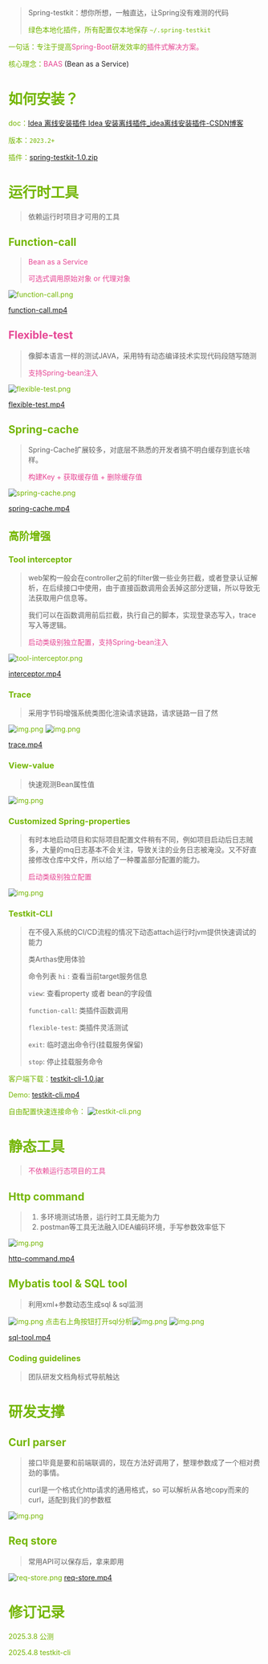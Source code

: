 > Spring-testkit：想你所想，一触直达，让Spring没有难测的代码
>
> <font style="color:#74B602;">绿色本地化插件，所有配置仅本地保存 `~/.spring-testkit`
>

一句话：专注于提高<font style="color:rgb(230, 69, 147);">Spring-Boot</font>研发效率的<font style="color:rgb(230, 69, 147);">插件式解决方案。</font>

核心理念：<font style="color:rgb(230, 69, 147);">BAAS </font><font style="color:rgb(34, 33, 36);">(Bean as a Service)</font>

# 如何安装？
doc：[Idea 离线安装插件 Idea 安装离线插件_idea离线安装插件-CSDN博客](https://blog.csdn.net/HaHa_Sir/article/details/125086022)

版本：`2023.2+`

插件：[spring-testkit-1.0.zip](spring-testkit-1.0514.zip)

# 运行时工具
> 依赖运行时项目才可用的工具
>

## Function-call
> <font style="color:rgb(230, 69, 147);">Bean as a Service </font>
>
> <font style="color:rgb(230, 69, 147);">可选式调用原始对象 or 代理对象</font>

![function-call.png](function-call.png)

[function-call.mp4](function-call.mp4)

## <font style="color:rgb(230, 69, 147);">Flexible-test</font>
> 像脚本语言一样的测试JAVA，采用特有动态编译技术实现代码段随写随测
>
> <font style="color:rgb(230, 69, 147);">支持Spring-bean注入</font>

![flexible-test.png](flexible-test.png)

[flexible-test.mp4](flexible-test.mp4)

## Spring-cache
> Spring-Cache扩展较多，对底层不熟悉的开发者搞不明白缓存到底长啥样。
>
> <font style="color:rgb(230, 69, 147);">构建Key + 获取缓存值 + 删除缓存值</font>

![spring-cache.png](spring-cache.png)

[spring-cache.mp4](spring-cache.mp4)

## 高阶增强
### Tool interceptor
> web架构一般会在controller之前的filter做一些业务拦截，或者登录认证解析，在后续接口中使用，由于直接函数调用会丢掉这部分逻辑，所以导致无法获取用户信息等。
>
> 我们可以在函数调用前后拦截，执行自己的脚本，实现登录态写入，trace写入等逻辑。
>
> <font style="color:rgb(230, 69, 147);">启动类级别独立配置，支持Spring-bean注入</font>

![tool-interceptor.png](tool-interceptor.png)

[interceptor.mp4](tool-interceptor.mp4)

### Trace
> 采用字节码增强系统类图化渲染请求链路，请求链路一目了然
>
![img.png](trace1.png)
![img.png](trace2.png)

[trace.mp4](trace.mp4)

### View-value
> 快速观测Bean属性值
>
![img.png](view-value.png)

### Customized Spring-properties
> 有时本地启动项目和实际项目配置文件稍有不同，例如项目启动后日志贼多，大量的mq日志基本不会关注，导致关注的业务日志被淹没。又不好直接修改仓库中文件，所以给了一种覆盖部分配置的能力。
>
> <font style="color:rgb(230, 69, 147);">启动类级别独立配置</font>

![img.png](customized-properties.png)

### Testkit-CLI
> 在不侵入系统的CI/CD流程的情况下动态attach运行时jvm提供快速调试的能力
> 
> 类Arthas使用体验
> 
> 命令列表
> `hi` : 查看当前target服务信息
> 
> `view`: 查看property 或者 bean的字段值
> 
> `function-call`: 类插件函数调用
> 
> `flexible-test`: 类插件灵活测试
> 
> `exit`: 临时退出命令行(挂载服务保留)
> 
> `stop`: 停止挂载服务命令

客户端下载：[testkit-cli-1.0.jar](testkit-cli-1.0.jar)

Demo: [testkit-cli.mp4](testkit-cli.mp4)

自由配置快速连接命令：
![testkit-cli.png](testkit-cli.png)

# 静态工具
> <font style="color:rgb(230, 69, 147);">不依赖运行态项目的工具</font>


## Http command
> 1. 多环境测试场景，运行时工具无能为力
> 2. postman等工具无法融入IDEA编码环境，手写参数效率低下

![img.png](http-command.png)

[http-command.mp4](http-command.mp4)

## Mybatis tool & SQL tool
> 利用xml+参数动态生成sql  & sql监测

![img.png](sql-tool1.png)
点击右上角按钮打开sql分析![img.png](sql-tool2.png)
![img.png](sql-tool3.png)

[sql-tool.mp4](sql-tool.mp4)

### Coding guidelines
> 团队研发文档角标式导航触达
>

# 研发支撑
## Curl parser
> 接口毕竟是要和前端联调的，现在方法好调用了，整理参数成了一个相对费劲的事情。
>
> curl是一个格式化http请求的通用格式，so 可以解析从各地copy而来的curl，适配到我们的参数框
>

![img.png](curl-parser.png)
## Req store
> 常用API可以保存后，拿来即用
> 
![req-store.png](req-store.png)
[req-store.mp4](req-store.mp4)

# 修订记录
2025.3.8 公测

2025.4.8 testkit-cli

